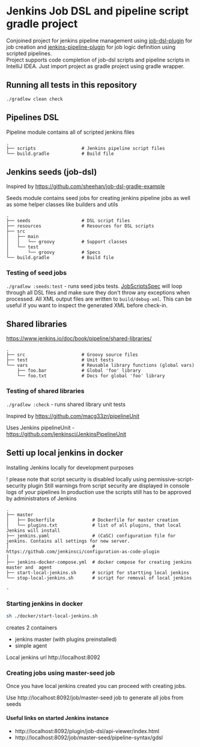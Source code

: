 # Jenkins Job DSL and pipeline script gradle project

Conjoined project for jenkins pipeline management using [job-dsl-plugin](https://github.com/jenkinsci/job-dsl-plugin) for job creation and [jenkins-pipeline-plugin](https://jenkins.io/doc/book/pipeline/)
for job logic definition using scripted pipelines.   
Project supports code completion of job-dsl scripts and pipeline scripts in IntelliJ IDEA. 
Just import project as gradle project using gradle wrapper.   

## Running all tests in this repository
`./gradlew clean check` 

## Pipelines DSL 
Pipeline module contains all of scripted jenkins files

    .   
    ├── scripts                 # Jenkins pipeline script files   
    └── build.gradle            # Build file   

## Jenkins seeds (job-dsl)

Inspired by https://github.com/sheehan/job-dsl-gradle-example

Seeds module contains seed jobs for creating jenkins pipeline jobs as well as some helper classes like builders and utils

    .   
    ├── seeds                   # DSL script files   
    ├── resources               # Resources for DSL scripts   
    ├── src   
    │   ├── main   
    │   │   └── groovy          # Support classes      
    │   └── test   
    │       └── groovy          # Specs   
    └── build.gradle            # Build file

### Testing of seed jobs
`./gradlew :seeds:test` - runs seed jobs tests.
[JobScriptsSpec](seeds/src/test/groovy/JobScriptsSpec.groovy) 
will loop through all DSL files and make sure they don't throw any exceptions when processed. All XML output files are written to `build/debug-xml`. 
This can be useful if you want to inspect the generated XML before check-in.

## Shared libraries

https://www.jenkins.io/doc/book/pipeline/shared-libraries/

    .      
    ├── src                     # Groovy source files
    ├── test                    # Unit tests   
    └── vars                    # Reusable library functions (global vars)
        ├── foo.bar             # Global 'foo' library   
        └── foo.txt             # Docs for global 'foo' library

### Testing of shared libraries

`./gradlew :check` - runs shared library unit tests

Inspired by 
https://github.com/macg33zr/pipelineUnit

Uses Jenkins pipelineUnit - https://github.com/jenkinsci/JenkinsPipelineUnit

## Setti up local jenkins in docker
Installing Jenkins locally for development purposes

! please note that script security is disabled locally using permissive-script-security plugin
Still warnings from script security are displayed in console logs of your pipelines
In production use the scripts still has to be approved by administrators of Jenkins

    .   
    ├── master                      
    │   ├── Dockerfile              # Dockerfile for master creation      
    │   └── plugins.txt             # list of all plugins, that local Jenkins will install   
    ├── jenkins.yaml                # (CaSC) configuration file for jenkins. Contains all settings for new server.  
    │                               # https://github.com/jenkinsci/configuration-as-code-plugin
    │
    ├── jenkins-docker-compose.yml  # docker compose for creating jenkins master and  agent       
    ├── start-local-jenkins.sh      # script for startting local jenkins
    └── stop-local-jenkins.sh       # script for removal of local jenkins
    
    - 

### Starting jenkins in docker
```bash
sh ./docker/start-local-jenkins.sh
```
creates 2 containers
- jenkins master (with plugins preinstalled)
- simple agent

Local jenkins url
http://localhost:8092

### Creating jobs using master-seed job

Once you have local jenkins created you can proceed with creating jobs.

Use http://localhost:8092/job/master-seed  job to generate all jobs from seeds

#### Useful links on started Jenkins instance
- http://localhost:8092/plugin/job-dsl/api-viewer/index.html
- http://localhost:8092/job/master-seed/pipeline-syntax/gdsl
